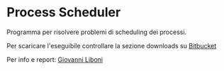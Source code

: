 Process Scheduler
================

Programma per risolvere problemi di scheduling dei processi.

Per scaricare l'eseguibile controllare la sezione downloads su [Bitbucket](https://bitbucket.org/giovanni_liboni/processscheduler/overview)

Per info e report: [Giovanni Liboni](mailto:giovanni.liboni@live.com)